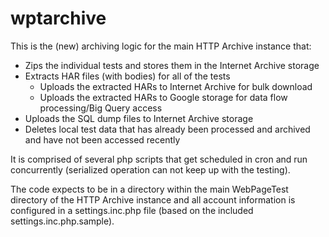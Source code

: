 # wptarchive
This is the (new) archiving logic for the main HTTP Archive instance that:
* Zips the individual tests and stores them in the Internet Archive storage
* Extracts HAR files (with bodies) for all of the tests
  * Uploads the extracted HARs to Internet Archive for bulk download
  * Uploads the extracted HARs to Google storage for data flow processing/Big Query access
* Uploads the SQL dump files to Internet Archive storage
* Deletes local test data that has already been processed and archived and have not been accessed recently


It is comprised of several php scripts that get scheduled in cron and run concurrently (serialized operation can not keep up with the testing).


The code expects to be in a directory within the main WebPageTest directory of the HTTP Archive instance and all account information is configured in a settings.inc.php file (based on the included settings.inc.php.sample).
